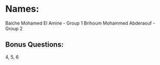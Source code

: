 # Names:

Baiche Mohamed El Amine - Group 1
Brihoum Mohammed Abderaouf - Group 2

## Bonus Questions:

4, 5, 6
